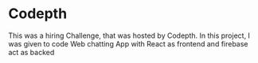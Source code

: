 # Codepth
This was a hiring Challenge, that was hosted by Codepth. In this project, I was given to code Web chatting App with React as frontend and firebase act as backed
